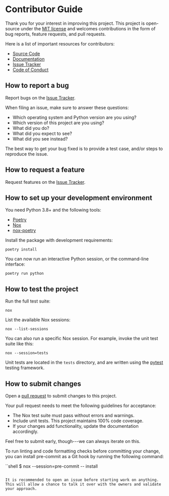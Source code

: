 # Contributor Guide

Thank you for your interest in improving this project. This project is
open-source under the [MIT license](https://opensource.org/licenses/MIT)
and welcomes contributions in the form of bug reports, feature requests,
and pull requests.

Here is a list of important resources for contributors:

- [Source Code](https://github.com/andrewthetechie/cookiecutter-autodocs)
- [Documentation](https://cookiecutter-autodocs.readthedocs.io/)
- [Issue Tracker](https://github.com/andrewthetechie/cookiecutter-autodocs/issues)
- [Code of Conduct](CODE_OF_CONDUCT.md)

## How to report a bug

Report bugs on the [Issue
Tracker](https://github.com/andrewthetechie/cookiecutter-autodocs/issues).

When filing an issue, make sure to answer these questions:

- Which operating system and Python version are you using?
- Which version of this project are you using?
- What did you do?
- What did you expect to see?
- What did you see instead?

The best way to get your bug fixed is to provide a test case, and/or
steps to reproduce the issue.

## How to request a feature

Request features on the [Issue
Tracker](https://github.com/andrewthetechie/cookiecutter-autodocs/issues).

## How to set up your development environment

You need Python 3.8+ and the following tools:

- [Poetry](https://python-poetry.org/)
- [Nox](https://nox.thea.codes/)
- [nox-poetry](https://nox-poetry.readthedocs.io/)

Install the package with development requirements:

```shell
poetry install
```

You can now run an interactive Python session, or the command-line
interface:

```shell
poetry run python
```

## How to test the project

Run the full test suite:

```shell
nox
```

List the available Nox sessions:

```shell
nox --list-sessions
```

You can also run a specific Nox session. For example, invoke the unit
test suite like this:

```shell
nox --session=tests
```

Unit tests are located in the `tests` directory, and are written using
the [pytest](https://pytest.readthedocs.io/) testing framework.

## How to submit changes

Open a [pull
request](https://github.com/andrewthetechie/cookiecutter-autodocs/pulls) to
submit changes to this project.

Your pull request needs to meet the following guidelines for acceptance:

- The Nox test suite must pass without errors and warnings.
- Include unit tests. This project maintains 100% code coverage.
- If your changes add functionality, update the documentation accordingly.

Feel free to submit early, though---we can always iterate on this.

To run linting and code formatting checks before committing your change,
you can install pre-commit as a Git hook by running the following
command:

``shell
$ nox --session=pre-commit -- install

```

It is recommended to open an issue before starting work on anything.
This will allow a chance to talk it over with the owners and validate
your approach.
